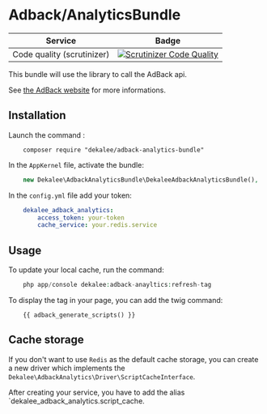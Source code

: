 Adback/AnalyticsBundle
======================

| Service | Badge |
| -------- |:--------:|
| Code quality (scrutinizer) | [![Scrutinizer Code Quality](https://scrutinizer-ci.com/g/dekalee/adback-analytics-bundle/badges/quality-score.png?b=master)](https://scrutinizer-ci.com/g/dekalee/adback-analytics-bundle/?branch=master) |

This bundle will use the library to call the AdBack api.

See [the AdBack website](http://adback.co) for more informations.

Installation
------------

Launch the command :

```
    composer require "dekalee/adback-analytics-bundle"
```

In the `AppKernel` file, activate the bundle: 

```php
    new Dekalee\AdbackAnalyticsBundle\DekaleeAdbackAnalyticsBundle(),
```

In the `config.yml` file add your token:

```yaml
    dekalee_adback_analytics:
        access_token: your-token
        cache_service: your.redis.service
```

Usage
-----

To update your local cache, run the command:

```php
    php app/console dekalee:adback-anayltics:refresh-tag
```

To display the tag in your page, you can add the twig command:

```twig
    {{ adback_generate_scripts() }}
```

Cache storage
-------------

If you don't want to use `Redis` as the default cache storage, you can create
a new driver which implements the `Dekalee\AdbackAnalytics\Driver\ScriptCacheInterface`.

After creating your service, you have to add the alias `dekalee_adback_analytics.script_cache.

